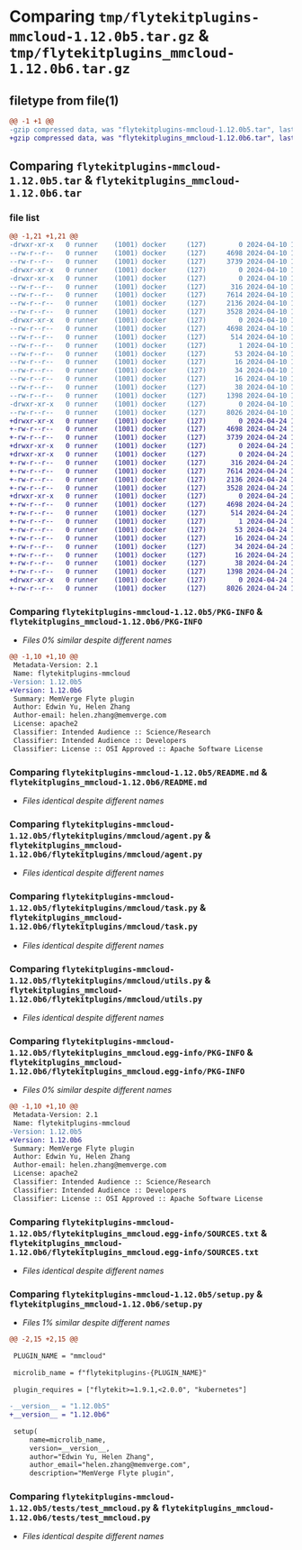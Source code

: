# Comparing `tmp/flytekitplugins-mmcloud-1.12.0b5.tar.gz` & `tmp/flytekitplugins_mmcloud-1.12.0b6.tar.gz`

## filetype from file(1)

```diff
@@ -1 +1 @@
-gzip compressed data, was "flytekitplugins-mmcloud-1.12.0b5.tar", last modified: Wed Apr 10 17:16:54 2024, max compression
+gzip compressed data, was "flytekitplugins_mmcloud-1.12.0b6.tar", last modified: Wed Apr 24 18:30:38 2024, max compression
```

## Comparing `flytekitplugins-mmcloud-1.12.0b5.tar` & `flytekitplugins_mmcloud-1.12.0b6.tar`

### file list

```diff
@@ -1,21 +1,21 @@
-drwxr-xr-x   0 runner    (1001) docker     (127)        0 2024-04-10 17:16:54.379253 flytekitplugins-mmcloud-1.12.0b5/
--rw-r--r--   0 runner    (1001) docker     (127)     4698 2024-04-10 17:16:54.379253 flytekitplugins-mmcloud-1.12.0b5/PKG-INFO
--rw-r--r--   0 runner    (1001) docker     (127)     3739 2024-04-10 17:16:22.000000 flytekitplugins-mmcloud-1.12.0b5/README.md
-drwxr-xr-x   0 runner    (1001) docker     (127)        0 2024-04-10 17:16:54.375254 flytekitplugins-mmcloud-1.12.0b5/flytekitplugins/
-drwxr-xr-x   0 runner    (1001) docker     (127)        0 2024-04-10 17:16:54.379253 flytekitplugins-mmcloud-1.12.0b5/flytekitplugins/mmcloud/
--rw-r--r--   0 runner    (1001) docker     (127)      316 2024-04-10 17:16:22.000000 flytekitplugins-mmcloud-1.12.0b5/flytekitplugins/mmcloud/__init__.py
--rw-r--r--   0 runner    (1001) docker     (127)     7614 2024-04-10 17:16:22.000000 flytekitplugins-mmcloud-1.12.0b5/flytekitplugins/mmcloud/agent.py
--rw-r--r--   0 runner    (1001) docker     (127)     2136 2024-04-10 17:16:22.000000 flytekitplugins-mmcloud-1.12.0b5/flytekitplugins/mmcloud/task.py
--rw-r--r--   0 runner    (1001) docker     (127)     3528 2024-04-10 17:16:22.000000 flytekitplugins-mmcloud-1.12.0b5/flytekitplugins/mmcloud/utils.py
-drwxr-xr-x   0 runner    (1001) docker     (127)        0 2024-04-10 17:16:54.379253 flytekitplugins-mmcloud-1.12.0b5/flytekitplugins_mmcloud.egg-info/
--rw-r--r--   0 runner    (1001) docker     (127)     4698 2024-04-10 17:16:54.000000 flytekitplugins-mmcloud-1.12.0b5/flytekitplugins_mmcloud.egg-info/PKG-INFO
--rw-r--r--   0 runner    (1001) docker     (127)      514 2024-04-10 17:16:54.000000 flytekitplugins-mmcloud-1.12.0b5/flytekitplugins_mmcloud.egg-info/SOURCES.txt
--rw-r--r--   0 runner    (1001) docker     (127)        1 2024-04-10 17:16:54.000000 flytekitplugins-mmcloud-1.12.0b5/flytekitplugins_mmcloud.egg-info/dependency_links.txt
--rw-r--r--   0 runner    (1001) docker     (127)       53 2024-04-10 17:16:54.000000 flytekitplugins-mmcloud-1.12.0b5/flytekitplugins_mmcloud.egg-info/entry_points.txt
--rw-r--r--   0 runner    (1001) docker     (127)       16 2024-04-10 17:16:54.000000 flytekitplugins-mmcloud-1.12.0b5/flytekitplugins_mmcloud.egg-info/namespace_packages.txt
--rw-r--r--   0 runner    (1001) docker     (127)       34 2024-04-10 17:16:54.000000 flytekitplugins-mmcloud-1.12.0b5/flytekitplugins_mmcloud.egg-info/requires.txt
--rw-r--r--   0 runner    (1001) docker     (127)       16 2024-04-10 17:16:54.000000 flytekitplugins-mmcloud-1.12.0b5/flytekitplugins_mmcloud.egg-info/top_level.txt
--rw-r--r--   0 runner    (1001) docker     (127)       38 2024-04-10 17:16:54.379253 flytekitplugins-mmcloud-1.12.0b5/setup.cfg
--rw-r--r--   0 runner    (1001) docker     (127)     1398 2024-04-10 17:16:47.000000 flytekitplugins-mmcloud-1.12.0b5/setup.py
-drwxr-xr-x   0 runner    (1001) docker     (127)        0 2024-04-10 17:16:54.379253 flytekitplugins-mmcloud-1.12.0b5/tests/
--rw-r--r--   0 runner    (1001) docker     (127)     8026 2024-04-10 17:16:22.000000 flytekitplugins-mmcloud-1.12.0b5/tests/test_mmcloud.py
+drwxr-xr-x   0 runner    (1001) docker     (127)        0 2024-04-24 18:30:38.245226 flytekitplugins_mmcloud-1.12.0b6/
+-rw-r--r--   0 runner    (1001) docker     (127)     4698 2024-04-24 18:30:38.245226 flytekitplugins_mmcloud-1.12.0b6/PKG-INFO
+-rw-r--r--   0 runner    (1001) docker     (127)     3739 2024-04-24 18:30:04.000000 flytekitplugins_mmcloud-1.12.0b6/README.md
+drwxr-xr-x   0 runner    (1001) docker     (127)        0 2024-04-24 18:30:38.241225 flytekitplugins_mmcloud-1.12.0b6/flytekitplugins/
+drwxr-xr-x   0 runner    (1001) docker     (127)        0 2024-04-24 18:30:38.241225 flytekitplugins_mmcloud-1.12.0b6/flytekitplugins/mmcloud/
+-rw-r--r--   0 runner    (1001) docker     (127)      316 2024-04-24 18:30:04.000000 flytekitplugins_mmcloud-1.12.0b6/flytekitplugins/mmcloud/__init__.py
+-rw-r--r--   0 runner    (1001) docker     (127)     7614 2024-04-24 18:30:04.000000 flytekitplugins_mmcloud-1.12.0b6/flytekitplugins/mmcloud/agent.py
+-rw-r--r--   0 runner    (1001) docker     (127)     2136 2024-04-24 18:30:04.000000 flytekitplugins_mmcloud-1.12.0b6/flytekitplugins/mmcloud/task.py
+-rw-r--r--   0 runner    (1001) docker     (127)     3528 2024-04-24 18:30:04.000000 flytekitplugins_mmcloud-1.12.0b6/flytekitplugins/mmcloud/utils.py
+drwxr-xr-x   0 runner    (1001) docker     (127)        0 2024-04-24 18:30:38.245226 flytekitplugins_mmcloud-1.12.0b6/flytekitplugins_mmcloud.egg-info/
+-rw-r--r--   0 runner    (1001) docker     (127)     4698 2024-04-24 18:30:38.000000 flytekitplugins_mmcloud-1.12.0b6/flytekitplugins_mmcloud.egg-info/PKG-INFO
+-rw-r--r--   0 runner    (1001) docker     (127)      514 2024-04-24 18:30:38.000000 flytekitplugins_mmcloud-1.12.0b6/flytekitplugins_mmcloud.egg-info/SOURCES.txt
+-rw-r--r--   0 runner    (1001) docker     (127)        1 2024-04-24 18:30:38.000000 flytekitplugins_mmcloud-1.12.0b6/flytekitplugins_mmcloud.egg-info/dependency_links.txt
+-rw-r--r--   0 runner    (1001) docker     (127)       53 2024-04-24 18:30:38.000000 flytekitplugins_mmcloud-1.12.0b6/flytekitplugins_mmcloud.egg-info/entry_points.txt
+-rw-r--r--   0 runner    (1001) docker     (127)       16 2024-04-24 18:30:38.000000 flytekitplugins_mmcloud-1.12.0b6/flytekitplugins_mmcloud.egg-info/namespace_packages.txt
+-rw-r--r--   0 runner    (1001) docker     (127)       34 2024-04-24 18:30:38.000000 flytekitplugins_mmcloud-1.12.0b6/flytekitplugins_mmcloud.egg-info/requires.txt
+-rw-r--r--   0 runner    (1001) docker     (127)       16 2024-04-24 18:30:38.000000 flytekitplugins_mmcloud-1.12.0b6/flytekitplugins_mmcloud.egg-info/top_level.txt
+-rw-r--r--   0 runner    (1001) docker     (127)       38 2024-04-24 18:30:38.245226 flytekitplugins_mmcloud-1.12.0b6/setup.cfg
+-rw-r--r--   0 runner    (1001) docker     (127)     1398 2024-04-24 18:30:31.000000 flytekitplugins_mmcloud-1.12.0b6/setup.py
+drwxr-xr-x   0 runner    (1001) docker     (127)        0 2024-04-24 18:30:38.245226 flytekitplugins_mmcloud-1.12.0b6/tests/
+-rw-r--r--   0 runner    (1001) docker     (127)     8026 2024-04-24 18:30:04.000000 flytekitplugins_mmcloud-1.12.0b6/tests/test_mmcloud.py
```

### Comparing `flytekitplugins-mmcloud-1.12.0b5/PKG-INFO` & `flytekitplugins_mmcloud-1.12.0b6/PKG-INFO`

 * *Files 0% similar despite different names*

```diff
@@ -1,10 +1,10 @@
 Metadata-Version: 2.1
 Name: flytekitplugins-mmcloud
-Version: 1.12.0b5
+Version: 1.12.0b6
 Summary: MemVerge Flyte plugin
 Author: Edwin Yu, Helen Zhang
 Author-email: helen.zhang@memverge.com
 License: apache2
 Classifier: Intended Audience :: Science/Research
 Classifier: Intended Audience :: Developers
 Classifier: License :: OSI Approved :: Apache Software License
```

### Comparing `flytekitplugins-mmcloud-1.12.0b5/README.md` & `flytekitplugins_mmcloud-1.12.0b6/README.md`

 * *Files identical despite different names*

### Comparing `flytekitplugins-mmcloud-1.12.0b5/flytekitplugins/mmcloud/agent.py` & `flytekitplugins_mmcloud-1.12.0b6/flytekitplugins/mmcloud/agent.py`

 * *Files identical despite different names*

### Comparing `flytekitplugins-mmcloud-1.12.0b5/flytekitplugins/mmcloud/task.py` & `flytekitplugins_mmcloud-1.12.0b6/flytekitplugins/mmcloud/task.py`

 * *Files identical despite different names*

### Comparing `flytekitplugins-mmcloud-1.12.0b5/flytekitplugins/mmcloud/utils.py` & `flytekitplugins_mmcloud-1.12.0b6/flytekitplugins/mmcloud/utils.py`

 * *Files identical despite different names*

### Comparing `flytekitplugins-mmcloud-1.12.0b5/flytekitplugins_mmcloud.egg-info/PKG-INFO` & `flytekitplugins_mmcloud-1.12.0b6/flytekitplugins_mmcloud.egg-info/PKG-INFO`

 * *Files 0% similar despite different names*

```diff
@@ -1,10 +1,10 @@
 Metadata-Version: 2.1
 Name: flytekitplugins-mmcloud
-Version: 1.12.0b5
+Version: 1.12.0b6
 Summary: MemVerge Flyte plugin
 Author: Edwin Yu, Helen Zhang
 Author-email: helen.zhang@memverge.com
 License: apache2
 Classifier: Intended Audience :: Science/Research
 Classifier: Intended Audience :: Developers
 Classifier: License :: OSI Approved :: Apache Software License
```

### Comparing `flytekitplugins-mmcloud-1.12.0b5/flytekitplugins_mmcloud.egg-info/SOURCES.txt` & `flytekitplugins_mmcloud-1.12.0b6/flytekitplugins_mmcloud.egg-info/SOURCES.txt`

 * *Files identical despite different names*

### Comparing `flytekitplugins-mmcloud-1.12.0b5/setup.py` & `flytekitplugins_mmcloud-1.12.0b6/setup.py`

 * *Files 1% similar despite different names*

```diff
@@ -2,15 +2,15 @@
 
 PLUGIN_NAME = "mmcloud"
 
 microlib_name = f"flytekitplugins-{PLUGIN_NAME}"
 
 plugin_requires = ["flytekit>=1.9.1,<2.0.0", "kubernetes"]
 
-__version__ = "1.12.0b5"
+__version__ = "1.12.0b6"
 
 setup(
     name=microlib_name,
     version=__version__,
     author="Edwin Yu, Helen Zhang",
     author_email="helen.zhang@memverge.com",
     description="MemVerge Flyte plugin",
```

### Comparing `flytekitplugins-mmcloud-1.12.0b5/tests/test_mmcloud.py` & `flytekitplugins_mmcloud-1.12.0b6/tests/test_mmcloud.py`

 * *Files identical despite different names*

